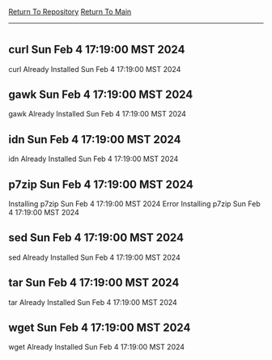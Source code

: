 [Return To Repository](https://github.com/DigitalWarrior/piholeparser/)
[Return To Main](https://github.com/DigitalWarrior/piholeparser/blob/master/RecentRunLogs/Mainlog.md)
____________________________________
# 
## curl Sun Feb  4 17:19:00 MST 2024
curl Already Installed Sun Feb  4 17:19:00 MST 2024
## gawk Sun Feb  4 17:19:00 MST 2024
gawk Already Installed Sun Feb  4 17:19:00 MST 2024
## idn Sun Feb  4 17:19:00 MST 2024
idn Already Installed Sun Feb  4 17:19:00 MST 2024
## p7zip Sun Feb  4 17:19:00 MST 2024
Installing p7zip Sun Feb  4 17:19:00 MST 2024
Error Installing p7zip Sun Feb  4 17:19:00 MST 2024
## sed Sun Feb  4 17:19:00 MST 2024
sed Already Installed Sun Feb  4 17:19:00 MST 2024
## tar Sun Feb  4 17:19:00 MST 2024
tar Already Installed Sun Feb  4 17:19:00 MST 2024
## wget Sun Feb  4 17:19:00 MST 2024
wget Already Installed Sun Feb  4 17:19:00 MST 2024
